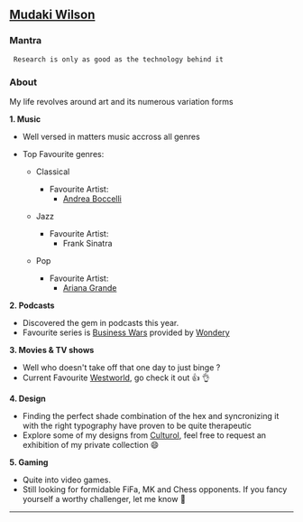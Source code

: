 ## [Mudaki Wilson](https://github.com/totodingi)

<h3> Mantra </h3>

     Research is only as good as the technology behind it

<h3> About </h3>

   My life revolves around art and its numerous variation forms
   
   <b> 1. Music </b>
      
   - Well versed in matters music accross all genres
   - Top Favourite genres:
     
     - Classical
      
       - Favourite Artist:
         - [Andrea Boccelli](https://www.andreabocelli.com/)
         
     - Jazz
       - Favourite Artist:
         - Frank Sinatra
     - Pop
       - Favourite Artist:
         - [Ariana Grande](https://www.arianagrande.com/)
         
   <b> 2. Podcasts </b>
   - Discovered the gem in podcasts this year. 
   - Favourite series is [Business Wars](https://wondery.com/shows/business-wars/) provided by [Wondery](https://wondery.com/)
   
   <b> 3. Movies & TV shows </b>
   - Well who doesn't take off that one day to just binge ? 
   - Current Favourite [Westworld](https://www.hbo.com/westworld), go check it out 👍 👌
   
   <b> 4. Design </b>
   - Finding the perfect shade combination of the hex and syncronizing it with the right typography have proven to be quite therapeutic
   - Explore some of my designs from [Culturol](https://culturol.com/), feel free to request an exhibition of my private collection 😄
   
   <b> 5. Gaming </b>
   - Quite into video games. 
   - Still looking for formidable FiFa, MK and Chess opponents. If you fancy yourself a worthy challenger, let me know 💪

___
